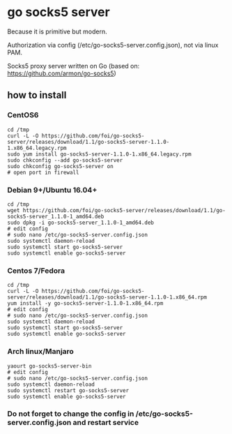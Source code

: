 # go socks5 server

Because it is primitive but modern.

Authorization via config (/etc/go-socks5-server.config.json), not via linux PAM.

Socks5 proxy server written on Go (based on: https://github.com/armon/go-socks5)

## how to install

### CentOS6

```
cd /tmp
curl -L -O https://github.com/foi/go-socks5-server/releases/download/1.1/go-socks5-server-1.1.0-1.x86_64.legacy.rpm
sudo yum install go-socks5-server-1.1.0-1.x86_64.legacy.rpm
sudo chkconfig --add go-socks5-server
sudo chkconfig go-socks5-server on
# open port in firewall
```

### Debian 9+/Ubuntu 16.04+

```
cd /tmp
wget https://github.com/foi/go-socks5-server/releases/download/1.1/go-socks5-server_1.1.0-1_amd64.deb
sudo dpkg -i go-socks5-server_1.1.0-1_amd64.deb
# edit config
# sudo nano /etc/go-socks5-server.config.json
sudo systemctl daemon-reload
sudo systemctl start go-socks5-server
sudo systemctl enable go-socks5-server

```
### Centos 7/Fedora

```
cd /tmp
curl -L -O https://github.com/foi/go-socks5-server/releases/download/1.1/go-socks5-server-1.1.0-1.x86_64.rpm
yum install -y go-socks5-server-1.1.0-1.x86_64.rpm
# edit config
# sudo nano /etc/go-socks5-server.config.json
sudo systemctl daemon-reload
sudo systemctl start go-socks5-server
sudo systemctl enable go-socks5-server

```

### Arch linux/Manjaro

```
yaourt go-socks5-server-bin
# edit config
# sudo nano /etc/go-socks5-server.config.json
sudo systemctl daemon-reload
sudo systemctl restart go-socks5-server
sudo systemctl enable go-socks5-server

```

### Do not forget to change the config in /etc/go-socks5-server.config.json and restart service
